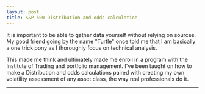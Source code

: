 ```yaml
---
layout: post
title: S&P 500 Distribution and odds calculation
---
```


It is important to be able to gather data yourself without relying on sources. My good friend going by the name "Turtle" once told me that I am basically a one trick pony as I thoroughly focus on technical analysis.

This made me think and ultimately made me enroll in a program with the Institute of Trading and portfolio management. I've been taught on how to make a Distribution and odds calculations paired with creating my own volatility assessment of any asset class, the way real professionals do it.

---

